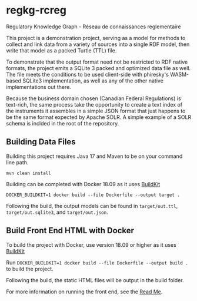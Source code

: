 # regkg-rcreg
Regulatory Knowledge Graph - Réseau de connaissances reglementaire

This project is a demonstration project, serving as a model for methods to collect and link data from a variety of sources into a single RDF model, then write that model as a packed Turtle (TTL) file. 

To demonstrate that the output format need not be restricted to RDF native formats, the project emits a SQLite 3 packed and optimized data file as well. The file meets the conditions to be used client-side with phiresky's WASM-based SQLite3 implementation, as well as any of the other native implementations out there.

Because the business domain chosen (Canadian Federal Regulations) is text-rich, the same process take the opportunity to create a text index of the instruments it assembles in a simple JSON format that just happens to be the same format expected by Apache SOLR. A simple example of a SOLR schema is inclded in the root of the repository. 

## Building Data Files
Building this project requires Java 17 and Maven to be on your command line path.
```
mvn clean install
```

Building can be completed with Docker 18.09 as it uses [BuildKit](https://docs.docker.com/develop/develop-images/build_enhancements/)
```
DOCKER_BUILDKIT=1 docker build --file Dockerfile --output target .
```

Following the build, the output models can be found in `target/out.ttl`, `target/out.sqlite3`, and `target/out.json`.


## Build Front End HTML with Docker

To build the project with Docker, use version 18.09 or higher as it uses [BuildKit](https://docs.docker.com/develop/develop-images/build_enhancements/)

Run `DOCKER_BUILDKIT=1 docker build --file Dockerfile --output build .` to build the project.

Following the build, the static HTML files will be output in the build folder.

For more information on running the front end, see the [Read Me](/front-end/readme.md).

